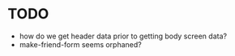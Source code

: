 # TODO

* how do we get header data prior to getting body screen data?
* make-friend-form seems orphaned?
